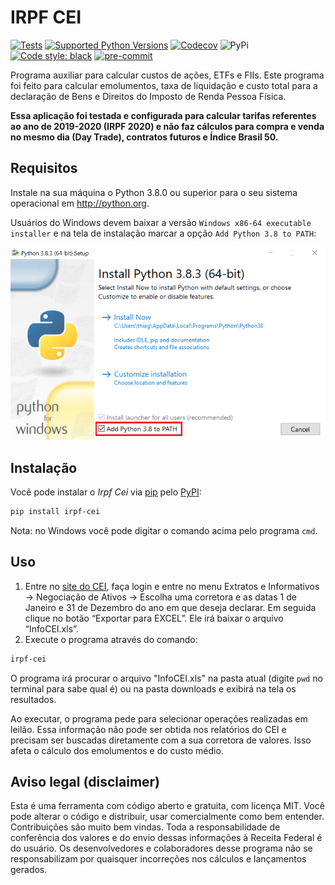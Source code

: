 # IRPF CEI

[![Tests](https://github.com/staticdev/irpf-cei/workflows/Tests/badge.svg)](https://github.com/staticdev/irpf-cei/actions?workflow=Tests)
[![Supported Python Versions](https://img.shields.io/pypi/pyversions/irpf-cei.svg)](https://pypi.python.org/pypi/irpf-cei)
[![Codecov](https://codecov.io/gh/staticdev/irpf-cei/badge.svg?branch=master&service=github)](https://codecov.io/gh/staticdev/irpf-cei)
![PyPi](https://badge.fury.io/py/irpf-cei.svg)
[![Code style: black](https://img.shields.io/badge/code%20style-black-000000.svg)](https://github.com/psf/black)
[![pre-commit](https://img.shields.io/badge/pre--commit-enabled-brightgreen?logo=pre-commit&logoColor=white)](https://github.com/pre-commit/pre-commit)

Programa auxiliar para calcular custos de ações, ETFs e FIIs. Este programa foi feito para calcular emolumentos, taxa de liquidação e custo total para a declaração de Bens e Direitos do Imposto de Renda Pessoa Física.

**Essa aplicação foi testada e configurada para calcular tarifas referentes ao ano de 2019-2020 (IRPF 2020) e não faz cálculos para compra e venda no mesmo dia (Day Trade), contratos futuros e Índice Brasil 50.**

## Requisitos

Instale na sua máquina o Python 3.8.0 ou superior para o seu sistema operacional em http://python.org.

Usuários do Windows devem baixar a versão `Windows x86-64 executable installer` e na tela de instalação marcar a opção `Add Python 3.8 to PATH`:

![Checkbox PATH na instalação Windows](docs/_images/winpath.png)

## Instalação

Você pode instalar o _Irpf Cei_ via [pip](https://pip.pypa.io/) pelo [PyPI](https://pypi.org/):

```sh
pip install irpf-cei
```

Nota: no Windows você pode digitar o comando acima pelo programa `cmd`.

## Uso

1. Entre no [site do CEI](https://cei.b3.com.br/), faça login e entre no menu Extratos e Informativos → Negociação de Ativos → Escolha uma corretora e as datas 1 de Janeiro e 31 de Dezembro do ano em que deseja declarar. Em seguida clique no botão “Exportar para EXCEL”. Ele irá baixar o arquivo “InfoCEI.xls”.
2. Execute o programa através do comando:

```sh
irpf-cei
```

O programa irá procurar o arquivo "InfoCEI.xls" na pasta atual (digite `pwd` no terminal para sabe qual é) ou na pasta downloads e exibirá na tela os resultados.

Ao executar, o programa pede para selecionar operações realizadas em leilão. Essa informação não pode ser obtida nos relatórios do CEI e precisam ser buscadas diretamente com a sua corretora de valores. Isso afeta o cálculo dos emolumentos e do custo médio.

## Aviso legal (disclaimer)

Esta é uma ferramenta com código aberto e gratuita, com licença MIT. Você pode alterar o código e distribuir, usar comercialmente como bem entender. Contribuições são muito bem vindas. Toda a responsabilidade de conferência dos valores e do envio dessas informações à Receita Federal é do usuário. Os desenvolvedores e colaboradores desse programa não se responsabilizam por quaisquer incorreções nos cálculos e lançamentos gerados.
